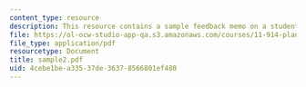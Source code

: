 ```yaml
---
content_type: resource
description: This resource contains a sample feedback memo on a student briefing.
file: https://ol-ocw-studio-app-qa.s3.amazonaws.com/courses/11-914-planning-communication-spring-2007/4cebe1bea33537de36378566801ef480_sample2.pdf
file_type: application/pdf
resourcetype: Document
title: sample2.pdf
uid: 4cebe1be-a335-37de-3637-8566801ef480
---
```

